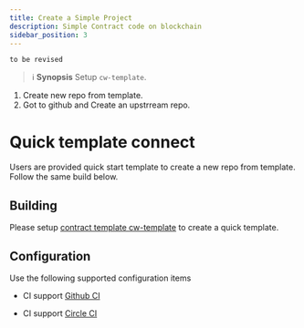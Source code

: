 ```yaml
---
title: Create a Simple Project
description: Simple Contract code on blockchain
sidebar_position: 3
---
```

`to be revised`

>:information_source: **Synopsis**
Setup `cw-template`.
1. Create new repo from template.
1. Got to github and Create an upstrream repo.

# Quick template connect
Users are provided quick start template to create a new repo from template. Follow the same build below.

## Building

Please setup [contract template cw-template](https://github.com/CosmWasm/cw-template?ref=morioh.com&utm_source=morioh.com) to create a quick template.

## Configuration

Use the following supported configuration items
- CI support [Github CI](https://github.com/CosmWasm/cw-template/blob/main/.github/workflows/Basic.yml)

- CI support [Circle CI](https://github.com/CosmWasm/cw-template/blob/main/.circleci/config.yml)

